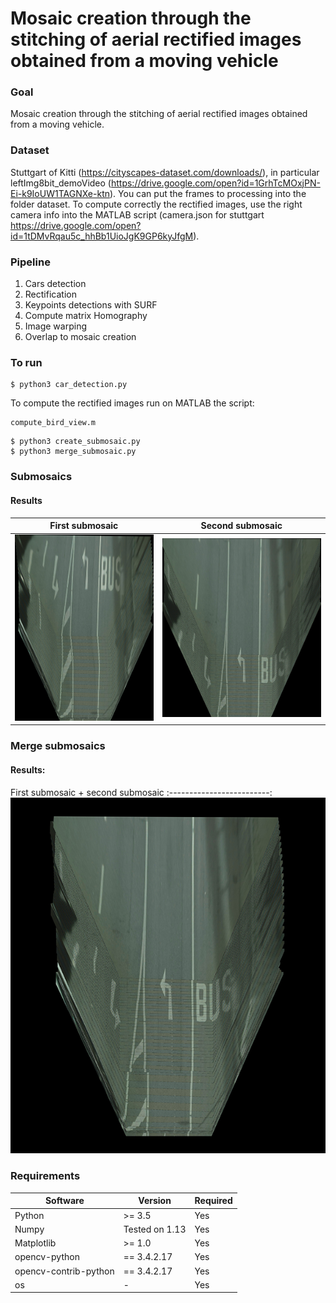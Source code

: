 # Mosaic creation through the stitching of aerial rectified images obtained from a moving vehicle

### Goal
Mosaic creation through the stitching of aerial rectified images obtained from a moving vehicle.

### Dataset
Stuttgart of Kitti (https://cityscapes-dataset.com/downloads/), in particular leftImg8bit_demoVideo (https://drive.google.com/open?id=1GrhTcMOxjPN-Ei-k9IoUW1TAGNXe-ktn).
You can put the frames to processing into the folder dataset.
To compute correctly the rectified images, use the right camera info into the MATLAB script (camera.json for stuttgart https://drive.google.com/open?id=1tDMvRqau5c_hhBb1UioJgK9GP6kyJfgM).

### Pipeline
1. Cars detection
2. Rectification 
3. Keypoints detections with SURF
4. Compute matrix Homography
5. Image warping
6. Overlap to mosaic creation

### To run
```
$ python3 car_detection.py
```

To compute the rectified images run on MATLAB the script: 
```
compute_bird_view.m
```

```
$ python3 create_submosaic.py
$ python3 merge_submosaic.py
```

### Submosaics
#### Results
First submosaic               |  Second submosaic
:-------------------------:|:-------------------------:
![](https://github.com/AlessandroMinervini/Mosaic-creation-through-the-stitching-of-aerial-rectified-images-obtained-from-a-moving-vehicle/blob/master/readme_images/submosaic33.jpg) | ![](https://github.com/AlessandroMinervini/Mosaic-creation-through-the-stitching-of-aerial-rectified-images-obtained-from-a-moving-vehicle/blob/master/readme_images/submosaic66.jpg)

### Merge submosaics
#### Results: 
First submosaic + second submosaic
:-------------------------:
![](https://github.com/AlessandroMinervini/Mosaic-creation-through-the-stitching-of-aerial-rectified-images-obtained-from-a-moving-vehicle/blob/master/readme_images/merge_submosaic.jpg)

### Requirements
| Software  | Version | Required|
| ------------- | ------------- |  ------------- |
| Python | >= 3.5  | Yes    |
| Numpy  | Tested on 1.13 |    Yes     |
| Matplotlib  | >= 1.0  | Yes   |
| opencv-python| == 3.4.2.17  | Yes
| opencv-contrib-python  | == 3.4.2.17  |Yes |
| os  | -  |Yes |

